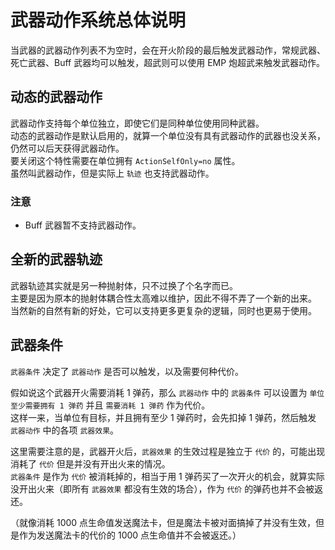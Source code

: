 # 武器动作系统总体说明

当武器的武器动作列表不为空时，会在开火阶段的最后触发武器动作，常规武器、死亡武器、Buff 武器均可以触发，超武则可以使用 EMP 炮超武来触发武器动作。



## 动态的武器动作

武器动作支持每个单位独立，即使它们是同种单位使用同种武器。  
动态的武器动作是默认启用的，就算一个单位没有具有武器动作的武器也没关系，仍然可以后天获得武器动作。  
要关闭这个特性需要在单位拥有 `ActionSelfOnly=no` 属性。  
虽然叫武器动作，但是实际上 `轨迹` 也支持武器动作。

### 注意

* Buff 武器暂不支持武器动作。



## 全新的武器轨迹

武器轨迹其实就是另一种抛射体，只不过换了个名字而已。  
主要是因为原本的抛射体耦合性太高难以维护，因此不得不弄了一个新的出来。  
当然新的自然有新的好处，它可以支持更多更复杂的逻辑，同时也更易于使用。



## 武器条件

`武器条件` 决定了 `武器动作` 是否可以触发，以及需要何种代价。

假如说这个武器开火需要消耗 1 弹药，那么 `武器动作` 中的 `武器条件` 可以设置为 `单位至少需要拥有 1 弹药` 并且 `需要消耗 1 弹药` 作为代价。  
这样一来，当单位有目标，并且拥有至少 1 弹药时，会先扣掉 1 弹药，然后触发 `武器动作` 中的各项 `武器效果`。  

这里需要注意的是，武器开火后，`武器效果` 的生效过程是独立于 `代价` 的，可能出现消耗了 `代价` 但是并没有开出火来的情况。  
`武器条件` 是作为 `代价` 被消耗掉的，相当于用 1 弹药买了一次开火的机会，就算实际没开出火来（即所有 `武器效果` 都没有生效的场合），作为 `代价` 的弹药也并不会被返还。

（就像消耗 1000 点生命值发送魔法卡，但是魔法卡被对面搞掉了并没有生效，但是作为发送魔法卡的代价的 1000 点生命值并不会被返还。）